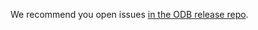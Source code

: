 We recommend you open issues [in the ODB release repo](https://github.com/pivotal-cf/on-demand-service-broker-release).

